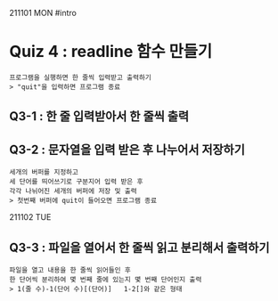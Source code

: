 211101 MON
#intro

# Quiz 4 : readline 함수 만들기
	프로그램을 실행하면 한 줄씩 입력받고 출력하기
	> "quit"을 입력하면 프로그램 종료

## Q3-1 : 한 줄 입력받아서 한 줄씩 출력

## Q3-2 : 문자열을 입력 받은 후 나누어서 저장하기
	세개의 버퍼를 지정하고
	세 단어를 띄어쓰기로 구분지어 입력 받은 후
	각각 나뉘어진 세개의 버퍼에 저장 및 출력
	> 첫번째 버퍼에 quit이 들어오면 프로그램 종료
	
211102 TUE
## Q3-3 : 파일을 열어서 한 줄씩 읽고 분리해서 출력하기
	파일을 열고 내용을 한 줄씩 읽어들인 후
	한 단어씩 분리하여 몇 번째 줄에 있는지 몇 번째 단어인지 출력
	> 1(줄 수)-1(단어 수)[(단어)]   1-2[]와 같은 형태 
